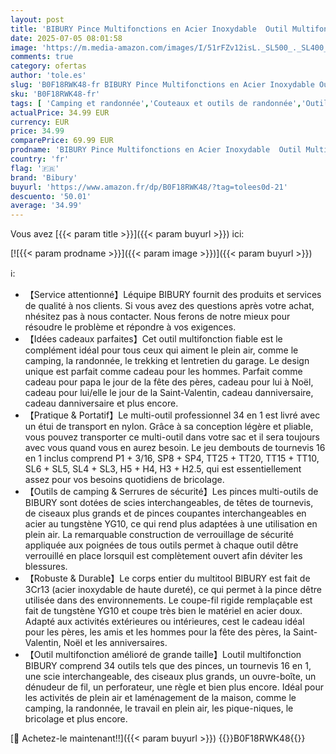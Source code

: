 ```yaml
---
layout: post
title: 'BIBURY Pince Multifonctions en Acier Inoxydable  Outil Multifonction avec Ciseaux  Scie et de Tournevis Interchangeables  Multitool pour Extérieur  Camping  Randonnée  Idee Cadeau Homme Original'
date: 2025-07-05 08:01:58
image: 'https://m.media-amazon.com/images/I/51rFZv12isL._SL500_._SL400_.jpg'
comments: true
category: ofertas
author: 'tole.es'
slug: 'B0F18RWK48-fr BIBURY Pince Multifonctions en Acier Inoxydable Outil...'
sku: 'B0F18RWK48-fr'
tags: [ 'Camping et randonnée','Couteaux et outils de randonnée','Outils multifonction randonnée','Sports et Loisirs','Vêtements et équipement de loisirs de plein air','bibury','🇫🇷', ]
actualPrice: 34.99 EUR
currency: EUR
price: 34.99
comparePrice: 69.99 EUR
prodname: 'BIBURY Pince Multifonctions en Acier Inoxydable  Outil Multifonction avec Ciseaux  Scie et de Tournevis Interchangeables  Multitool pour Extérieur  Camping  Randonnée  Idee Cadeau Homme Original'
country: 'fr'
flag: '🇫🇷'
brand: 'Bibury'
buyurl: 'https://www.amazon.fr/dp/B0F18RWK48/?tag=tolees0d-21'
descuento: '50.01'
average: '34.99'
---
```


Vous avez [{{< param title >}}]({{< param buyurl >}}) ici:

[![{{< param prodname >}}]({{< param image >}})]({{< param buyurl >}})

ℹ️:

- 【Service attentionné】Léquipe BIBURY fournit des produits et services de qualité à nos clients. Si vous avez des questions après votre achat, nhésitez pas à nous contacter. Nous ferons de notre mieux pour résoudre le problème et répondre à vos exigences.
- 【Idées cadeaux parfaites】Cet outil multifonction fiable est le complément idéal pour tous ceux qui aiment le plein air, comme le camping, la randonnée, le trekking et lentretien du garage. Le design unique est parfait comme cadeau pour les hommes. Parfait comme cadeau pour papa le jour de la fête des pères, cadeau pour lui à Noël, cadeau pour lui/elle le jour de la Saint-Valentin, cadeau danniversaire, cadeau danniversaire et plus encore.
- 【Pratique & Portatif】Le multi-outil professionnel 34 en 1 est livré avec un étui de transport en nylon. Grâce à sa conception légère et pliable, vous pouvez transporter ce multi-outil dans votre sac et il sera toujours avec vous quand vous en aurez besoin. Le jeu dembouts de tournevis 16 en 1 inclus comprend P1 + 3/16, SP8 + SP4, TT25 + TT20, TT15 + TT10, SL6 + SL5, SL4 + SL3, H5 + H4, H3 + H2.5, qui est essentiellement assez pour vos besoins quotidiens de bricolage.
- 【Outils de camping & Serrures de sécurité】Les pinces multi-outils de BIBURY sont dotées de scies interchangeables, de têtes de tournevis, de ciseaux plus grands et de pinces coupantes interchangeables en acier au tungstène YG10, ce qui rend plus adaptées à une utilisation en plein air. La remarquable construction de verrouillage de sécurité appliquée aux poignées de tous outils permet à chaque outil dêtre verrouillé en place lorsquil est complètement ouvert afin déviter les blessures.
- 【Robuste & Durable】Le corps entier du multitool BIBURY est fait de 3Cr13 (acier inoxydable de haute dureté), ce qui permet à la pince dêtre utilisée dans des environnements. Le coupe-fil rigide remplaçable est fait de tungstène YG10 et coupe très bien le matériel en acier doux. Adapté aux activités extérieures ou intérieures, cest le cadeau idéal pour les pères, les amis et les hommes pour la fête des pères, la Saint-Valentin, Noël et les anniversaires.
- 【Outil multifonction amélioré de grande taille】Loutil multifonction BIBURY comprend 34 outils tels que des pinces, un tournevis 16 en 1, une scie interchangeable, des ciseaux plus grands, un ouvre-boîte, un dénudeur de fil, un perforateur, une règle et bien plus encore. Idéal pour les activités de plein air et laménagement de la maison, comme le camping, la randonnée, le travail en plein air, les pique-niques, le bricolage et plus encore.

[🛒 Achetez-le maintenant!!]({{< param buyurl >}})
{{<world>}}B0F18RWK48{{</world>}}
